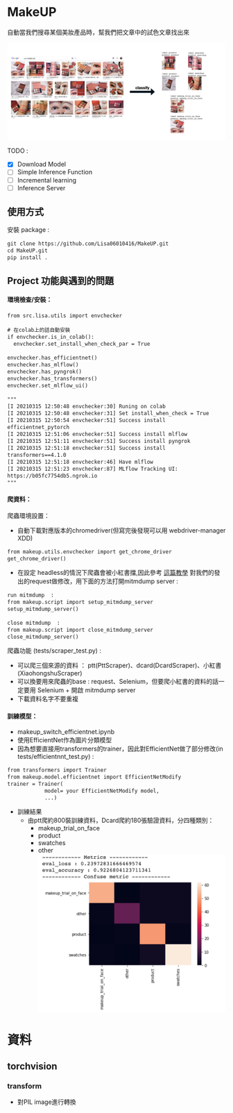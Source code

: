 # MakeUP
自動當我們搜尋某個美妝產品時，幫我們把文章中的試色文章找出來

![Optional Text](./img/case_study.png)


TODO :
- [x] Download Model
- [ ] Simple Inference Function
- [ ] Incremental learning
- [ ] Inference Server

## 使用方式
安裝 package :
```
git clone https://github.com/Lisa06010416/MakeUP.git
cd MakeUP.git
pip install .
```


## Project 功能與遇到的問題
#### 環境檢查/安裝：
```
from src.lisa.utils import envchecker

# 在colab上的話自動安裝
if envchecker.is_in_colab():
  envchecker.set_install_when_check_par = True

envchecker.has_efficientnet()
envchecker.has_mlflow()
envchecker.has_pyngrok()
envchecker.has_transformers()
envchecker.set_mlflow_ui()

"""
[I 20210315 12:50:48 envchecker:30] Runing on colab
[I 20210315 12:50:48 envchecker:31] Set install_when_check = True
[I 20210315 12:50:54 envchecker:51] Success install efficientnet_pytorch
[I 20210315 12:51:06 envchecker:51] Success install mlflow
[I 20210315 12:51:11 envchecker:51] Success install pyngrok
[I 20210315 12:51:18 envchecker:51] Success install transformers==4.1.0
[I 20210315 12:51:18 envchecker:46] Have mlflow
[I 20210315 12:51:23 envchecker:87] MLflow Tracking UI: https://b05fc7754db5.ngrok.io
"""
```


#### 爬資料：
爬蟲環境設置：
* 自動下載對應版本的chromedriver(但寫完後發現可以用 webdriver-manager XDD)
```
from makeup.utils.envchecker import get_chrome_driver
get_chrome_driver()
```
* 在設定 headless的情況下爬蟲會被小紅書擋,因此參考 [這篇教學](https://intoli.com/blog/making-chrome-headless-undetectable/) 對我們的發出的request做修改，用下面的方法打開mitmdump server :

```
run mitmdump  :
from makeup.script import setup_mitmdump_server
setup_mitmdump_server()

close mitmdump  :
from makeup.script import close_mitmdump_server
close_mitmdump_server()
```

爬蟲功能 (tests/scraper_test.py) :
* 可以爬三個來源的資料 ： ptt(PttScraper)、dcard(DcardScraper)、小紅書(XiaohongshuScraper)
* 可以換要用來爬蟲的base : request、Selenium，但要爬小紅書的資料的話一定要用 Selenium + 開啟 mitmdump server
* 下載資料名字不要重複


#### 訓練模型：
* makeup_switch_efficientnet.ipynb
* 使用EfficientNet作為圖片分類模型
* 因為想要直接用transformers的trainer，因此對EfficientNet做了部分修改(in tests/efficientnnt_test.py) :
```
from transformers import Trainer
from makeup.model.efficientnet import EfficientNetModify
trainer = Trainer(
            model= your EfficientNetModify model,
            ...)
```

* 訓練結果
    * 由ptt爬約800裝訓練資料，Dcard爬約180張驗證資料，分四種類別：
        * makeup_trial_on_face 
        * product 
        * swatches
        * other
    ![Optional Text](./img/eval.png)
    
# 資料
## torchvision
###
### transform
* 對PIL image進行轉換